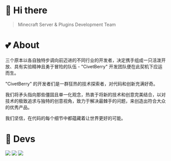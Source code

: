 <!--<img align="right" src="https://avatars.githubusercontent.com/u/183881841?s=350&v=4" width="350" height="350" />-->

# 👋 Hi there

> Minecraft Server & Plugins Development Team

# 💕 About

三个原本以各自独特步调向前迈进的不同行业的开发者，决定携手组成一只活泼开放、具有实验精神且勇于冒险的队伍 - "CivetBerry" 开发团队便在此契机下应运而生。

"CivetBerry" 的开发者们是一群狂热的技术探索者，对代码和创新充满好奇。

我们将矛头指向那些僵固且单一化观念，热衷于将新的技术和创意完美结合，以对技术的极致追求与独特的创意视角，致力于解决最棘手的问题，来创造出符合大众的优秀产品。

我们坚信，在代码的每个细节中都蕴藏着让世界更好的可能。

# 🧱 Devs
<a href="https://github.com/Null-K" target="_blank"><img src="https://s2.loli.net/2024/10/31/gvBELoZX5cj6pal.png" /></a>
<a href="https://github.com/Robonyantame" target="_blank"><img src="https://s2.loli.net/2024/10/31/wLTfoKPbqvEhjp9.png" /></a>
<a href="https://github.com/c6161039" target="_blank"><img src="https://s2.loli.net/2024/10/31/Elr15987w2fGBbv.png" /></a>
